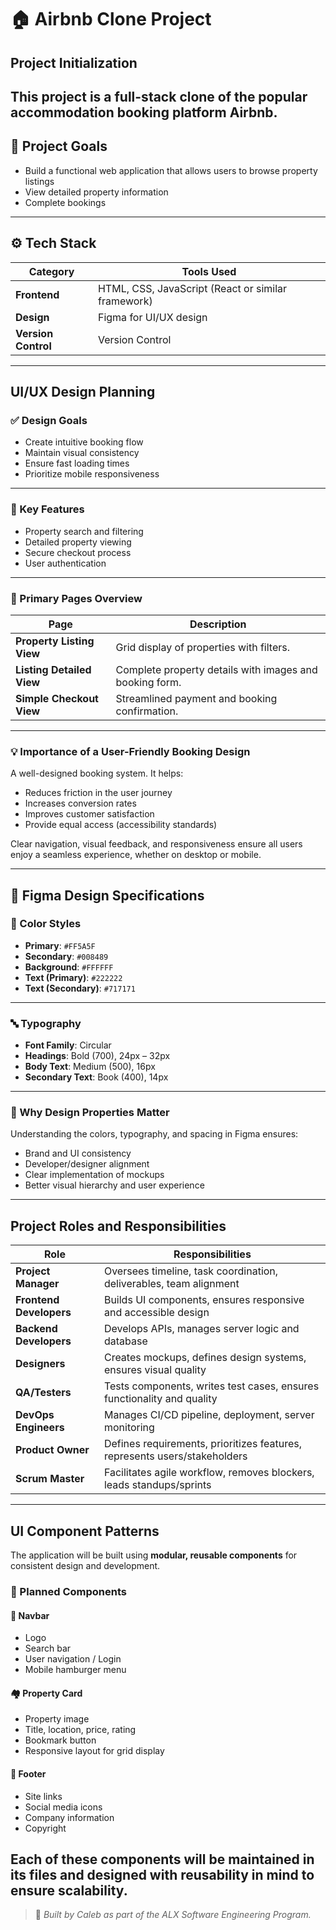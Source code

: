 # 🏠 Airbnb Clone Project

## Project Initialization

This project is a full-stack clone of the popular accommodation booking platform Airbnb. 
---

## 🎯 Project Goals

-  Build a functional web application that allows users to browse property listings
- View detailed property information
- Complete bookings

---

## ⚙️ Tech Stack

| Category        | Tools Used                                |
|----------------|--------------------------------------------|
| **Frontend**   | HTML, CSS, JavaScript (React or similar framework) |
| **Design**     |Figma for UI/UX design    |
| **Version Control** |Version Control   |

---

## UI/UX Design Planning

### ✅ Design Goals
- Create intuitive booking flow
- Maintain visual consistency
- Ensure fast loading times
- Prioritize mobile responsiveness 

---

### 🌟 Key Features

- Property search and filtering
- Detailed property viewing
- Secure checkout process
- User authentication  

---

### 📄 Primary Pages Overview

| Page | Description |
|------|-------------|
| **Property Listing View** | Grid display of properties with filters. |
| **Listing Detailed View** | Complete property details with images and booking form. |
| **Simple Checkout View** | Streamlined payment and booking confirmation. |

---

### 💡 Importance of a User-Friendly Booking Design

A well-designed booking system. It helps:
- Reduces friction in the user journey 
- Increases conversion rates 
- Improves customer satisfaction 
- Provide equal access (accessibility standards)

Clear navigation, visual feedback, and responsiveness ensure all users enjoy a seamless experience, whether on desktop or mobile.

---

## 🎨 Figma Design Specifications

### 🎨 Color Styles

- **Primary**: `#FF5A5F`
- **Secondary**: `#008489`
- **Background**: `#FFFFFF`
- **Text (Primary)**: `#222222`
- **Text (Secondary)**: `#717171`

---

### 🔤 Typography

- **Font Family**: Circular
- **Headings**: Bold (700), 24px – 32px
- **Body Text**: Medium (500), 16px
- **Secondary Text**: Book (400), 14px

---

### 🧠 Why Design Properties Matter

Understanding the colors, typography, and spacing in Figma ensures:
- Brand and UI consistency
- Developer/designer alignment
- Clear implementation of mockups
- Better visual hierarchy and user experience

---

## Project Roles and Responsibilities

| Role              | Responsibilities |
|-------------------|------------------|
| **Project Manager** | Oversees timeline, task coordination, deliverables, team alignment |
| **Frontend Developers** | Builds UI components, ensures responsive and accessible design |
| **Backend Developers** | Develops APIs, manages server logic and database |
| **Designers** | Creates mockups, defines design systems, ensures visual quality |
| **QA/Testers** | Tests components, writes test cases, ensures functionality and quality |
| **DevOps Engineers** | Manages CI/CD pipeline, deployment, server monitoring |
| **Product Owner** | Defines requirements, prioritizes features, represents users/stakeholders |
| **Scrum Master** | Facilitates agile workflow, removes blockers, leads standups/sprints |

---

## UI Component Patterns

The application will be built using **modular, reusable components** for consistent design and development.

### 🔧 Planned Components

#### 🧭 Navbar
- Logo  
- Search bar  
- User navigation / Login  
- Mobile hamburger menu

#### 🏘️ Property Card
- Property image  
- Title, location, price, rating  
- Bookmark button  
- Responsive layout for grid display

#### 📜 Footer
- Site links  
- Social media icons  
- Company information  
- Copyright

Each of these components will be maintained in its files and designed with reusability in mind to ensure scalability.
---

> 🔗 *Built by Caleb as part of the ALX Software Engineering Program.*

